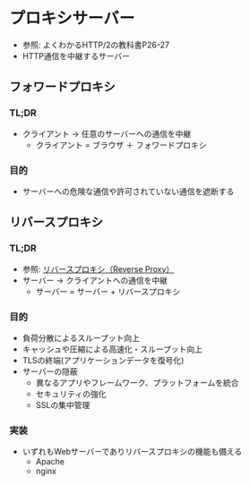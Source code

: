 # プロキシサーバー
- 参照: よくわかるHTTP/2の教科書P26-27
- HTTP通信を中継するサーバー

## フォワードプロキシ
### TL;DR
- クライアント -> 任意のサーバーへの通信を中継
  - クライアント = ブラウザ ＋ フォワードプロキシ

### 目的
- サーバーへの危険な通信や許可されていない通信を遮断する

## リバースプロキシ
### TL;DR
- 参照: [リバースプロキシ（Reverse Proxy）](https://www.atmarkit.co.jp/ait/articles/1608/25/news034.html)
- サーバー -> クライアントへの通信を中継
  - サーバー = サーバー + リバースプロキシ

### 目的
- 負荷分散によるスループット向上
- キャッシュや圧縮による高速化・スループット向上
- TLSの終端(アプリケーションデータを復号化)
- サーバーの隠蔽
  - 異なるアプリやフレームワーク、プラットフォームを統合
  - セキュリティの強化
  - SSLの集中管理

### 実装
- いずれもWebサーバーでありリバースプロキシの機能も備える
  - Apache
  - nginx
